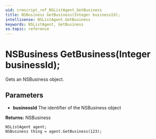 ```yaml
---
uid: crmscript_ref_NSListAgent_GetBusiness
title: NSBusiness GetBusiness(Integer businessId);
intellisense: NSListAgent.GetBusiness
keywords: NSListAgent, GetBusiness
so.topic: reference
---
```


# NSBusiness GetBusiness(Integer businessId);

Gets an NSBusiness object.

## Parameters

* **businessId** The identifier of the NSBusiness object

**Returns:** NSBusiness

```crmscript
NSListAgent agent;
NSBusiness thing = agent.GetBusiness(123);
```

